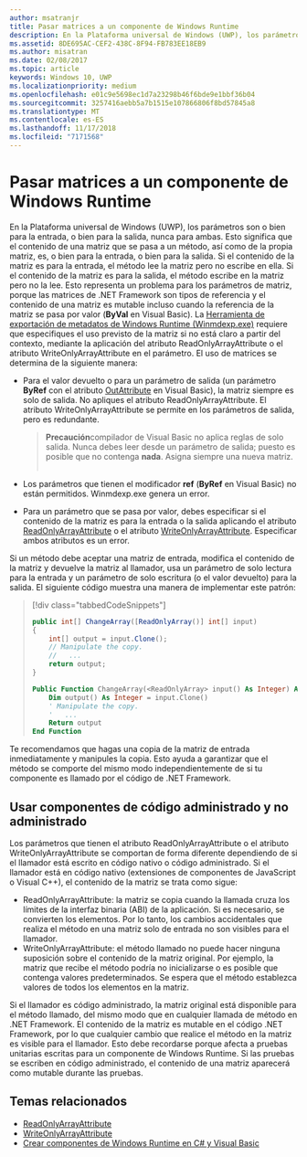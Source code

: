 ```yaml
---
author: msatranjr
title: Pasar matrices a un componente de Windows Runtime
description: En la Plataforma universal de Windows (UWP), los parámetros son o bien para la entrada, o bien para la salida, nunca para ambas. Esto significa que el contenido de una matriz que se pasa a un método, así como de la propia matriz, es, o bien para la entrada, o bien para la salida.
ms.assetid: 8DE695AC-CEF2-438C-8F94-FB783EE18EB9
ms.author: misatran
ms.date: 02/08/2017
ms.topic: article
keywords: Windows 10, UWP
ms.localizationpriority: medium
ms.openlocfilehash: e01c9e5698ec1d7a23298b46f6bde9e1bbf36b04
ms.sourcegitcommit: 3257416aebb5a7b1515e107866806f8bd57845a8
ms.translationtype: MT
ms.contentlocale: es-ES
ms.lasthandoff: 11/17/2018
ms.locfileid: "7171568"
---
```

# <a name="passing-arrays-to-a-windows-runtime-component"></a>Pasar matrices a un componente de Windows Runtime




En la Plataforma universal de Windows (UWP), los parámetros son o bien para la entrada, o bien para la salida, nunca para ambas. Esto significa que el contenido de una matriz que se pasa a un método, así como de la propia matriz, es, o bien para la entrada, o bien para la salida. Si el contenido de la matriz es para la entrada, el método lee la matriz pero no escribe en ella. Si el contenido de la matriz es para la salida, el método escribe en la matriz pero no la lee. Esto representa un problema para los parámetros de matriz, porque las matrices de .NET Framework son tipos de referencia y el contenido de una matriz es mutable incluso cuando la referencia de la matriz se pasa por valor (**ByVal** en Visual Basic). La [Herramienta de exportación de metadatos de Windows Runtime (Winmdexp.exe)](https://msdn.microsoft.com/library/hh925576.aspx) requiere que especifiques el uso previsto de la matriz si no está claro a partir del contexto, mediante la aplicación del atributo ReadOnlyArrayAttribute o el atributo WriteOnlyArrayAttribute en el parámetro. El uso de matrices se determina de la siguiente manera:

-   Para el valor devuelto o para un parámetro de salida (un parámetro **ByRef** con el atributo [OutAttribute](https://msdn.microsoft.com/library/system.runtime.interopservices.outattribute.aspx) en Visual Basic), la matriz siempre es solo de salida. No apliques el atributo ReadOnlyArrayAttribute. El atributo WriteOnlyArrayAttribute se permite en los parámetros de salida, pero es redundante.

    > **Precaución**compilador de Visual Basic no aplica reglas de solo salida. Nunca debes leer desde un parámetro de salida; puesto es posible que no contenga **nada**. Asigna siempre una nueva matriz.
 
-   Los parámetros que tienen el modificador **ref** (**ByRef** en Visual Basic) no están permitidos. Winmdexp.exe genera un error.
-   Para un parámetro que se pasa por valor, debes especificar si el contenido de la matriz es para la entrada o la salida aplicando el atributo [ReadOnlyArrayAttribute](https://msdn.microsoft.com/library/system.runtime.interopservices.windowsruntime.readonlyarrayattribute.aspx) o el atributo [WriteOnlyArrayAttribute](https://msdn.microsoft.com/library/system.runtime.interopservices.windowsruntime.writeonlyarrayattribute.aspx). Especificar ambos atributos es un error.

Si un método debe aceptar una matriz de entrada, modifica el contenido de la matriz y devuelve la matriz al llamador, usa un parámetro de solo lectura para la entrada y un parámetro de solo escritura (o el valor devuelto) para la salida. El siguiente código muestra una manera de implementar este patrón:

> [!div class="tabbedCodeSnippets"]
> ```csharp
> public int[] ChangeArray([ReadOnlyArray()] int[] input)
> {
>     int[] output = input.Clone();
>     // Manipulate the copy.
>     //   ...
>     return output;
> }
> ```
> ```vb
> Public Function ChangeArray(<ReadOnlyArray> input() As Integer) As Integer()
>     Dim output() As Integer = input.Clone()
>     ' Manipulate the copy.
>     '   ...
>     Return output
> End Function
> ```

Te recomendamos que hagas una copia de la matriz de entrada inmediatamente y manipules la copia. Esto ayuda a garantizar que el método se comporte del mismo modo independientemente de si tu componente es llamado por el código de .NET Framework.

## <a name="using-components-from-managed-and-unmanaged-code"></a>Usar componentes de código administrado y no administrado


Los parámetros que tienen el atributo ReadOnlyArrayAttribute o el atributo WriteOnlyArrayAttribute se comportan de forma diferente dependiendo de si el llamador está escrito en código nativo o código administrado. Si el llamador está en código nativo (extensiones de componentes de JavaScript o Visual C++), el contenido de la matriz se trata como sigue:

-   ReadOnlyArrayAttribute: la matriz se copia cuando la llamada cruza los límites de la interfaz binaria (ABI) de la aplicación. Si es necesario, se convierten los elementos. Por lo tanto, los cambios accidentales que realiza el método en una matriz solo de entrada no son visibles para el llamador.
-   WriteOnlyArrayAttribute: el método llamado no puede hacer ninguna suposición sobre el contenido de la matriz original. Por ejemplo, la matriz que recibe el método podría no inicializarse o es posible que contenga valores predeterminados. Se espera que el método establezca valores de todos los elementos en la matriz.

Si el llamador es código administrado, la matriz original está disponible para el método llamado, del mismo modo que en cualquier llamada de método en .NET Framework. El contenido de la matriz es mutable en el código .NET Framework, por lo que cualquier cambio que realice el método en la matriz es visible para el llamador. Esto debe recordarse porque afecta a pruebas unitarias escritas para un componente de Windows Runtime. Si las pruebas se escriben en código administrado, el contenido de una matriz aparecerá como mutable durante las pruebas.

## <a name="related-topics"></a>Temas relacionados

* [ReadOnlyArrayAttribute](https://msdn.microsoft.com/library/system.runtime.interopservices.windowsruntime.readonlyarrayattribute.aspx)
* [WriteOnlyArrayAttribute](https://msdn.microsoft.com/library/system.runtime.interopservices.windowsruntime.writeonlyarrayattribute.aspx)
* [Crear componentes de Windows Runtime en C# y Visual Basic](creating-windows-runtime-components-in-csharp-and-visual-basic.md)
